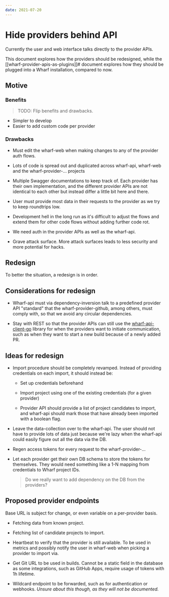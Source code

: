 ```yaml
---
date: 2021-07-20
---
```


# Hide providers behind API

Currently the user and web interface talks directly to the provider APIs.

This document explores how the providers should be redesigned, while the
[[wharf-provider-apis-as-plugins]]# document explores how they should be plugged
into a Wharf installation, compared to now.

## Motive

### Benefits

> TODO: Flip benefits and drawbacks.

- Simpler to develop
- Easier to add custom code per provider

### Drawbacks

- Must edit the wharf-web when making changes to any of the provider auth flows.

- Lots of code is spread out and duplicated across wharf-api, wharf-web and the
  wharf-provider-... projects
  
- Multiple Swagger documentations to keep track of. Each provider has their own
  implementation, and the different provider APIs are not identical to each
  other but instead differ a little bit here and there.
  
- User must provide most data in their requests to the provider as we try to
  keep roundtrips low.
  
- Development hell in the long run as it's difficult to adjust the flows and
  extend them for other code flows without adding further code rot.
  
- We need auth in the provider APIs as well as the wharf-api.

- Grave attack surface. More attack surfaces leads to less security and more
  potential for hacks.
  
## Redesign

To better the situation, a redesign is in order.

## Considerations for redesign

- Wharf-api must via dependency-inversion talk to a predefined provider API 
  "standard" that the wharf-provider-github, among others, must comply with,
  so that we avoid any circular dependencies.

- Stay with REST so that the provider APIs can still use the
  [wharf-api-client-go](https://github.com/iver-wharf/wharf-api-client-go)
  library for when the providers want to initiate communication, such as when
  they want to start a new build because of a newly added PR.
  
## Ideas for redesign

- Import procedure should be completely revamped. Instead of providing
  credentials on each import, it should instead be:
  
  - Set up credentials beforehand

  - Import project using one of the existing credentials (for a given provider)

  - Provider API should provide a list of project candidates to import, and
    wharf-api should mark those that have already been imported with a boolean
    flag.
    
- Leave the data-collection over to the wharf-api. The user should not have to
  provide lots of data just because we're lazy when the wharf-api could easily
  figure out all the data via the DB.
  
- Regen access tokens for every request to the wharf-provider-...

- Let each provider get their own DB schema to store the tokens for themselves.
  They would need something like a 1-N mapping from credentials to Wharf project
  IDs.
  
  > Do we really want to add dependency on the DB from the providers?

## Proposed provider endpoints

Base URL is subject for change, or even variable on a per-provider basis.

- Fetching data from known project.

- Fetching list of candidate projects to import.

- Heartbeat to verify that the provider is still available. To be used in
  metrics and possibly notify the user in wharf-web when picking a provider to
  import via.

- Get Git URL to be used in builds. Cannot be a static field in the database as
  some integrations, such as GitHub Apps, require usage of tokens with 1h
  lifetime.

- Wildcard endpoint to be forwarded, such as for authentication or webhooks.
  *Unsure about this though, as they will not be documented.*

